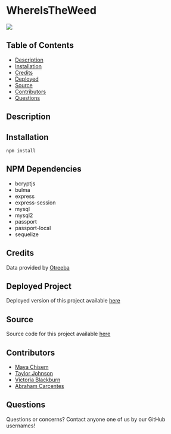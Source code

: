 # WhereIsTheWeed

![](./assets/images/WhereIsTheWeed.gif)

## Table of Contents

* [Description](#description) 
* [Installation](#installation) 
* [Credits](#credits)
* [Deployed](#deployed)
* [Source](#source)
* [Contributors](#contributors)
* [Questions](#questions)

## Description

## Installation

```npm install```

## NPM Dependencies

- bcryptjs
- bulma
- express
- express-session
- mysql
- mysql2
- passport
- passport-local
- sequelize

## Credits

Data provided by [Otreeba]()

## Deployed Project

Deployed version of this project available [here]()

## Source

Source code for this project available [here]()

## Contributors

- [Maya Chisem](https://github.com/mchisem)
- [Taylor Johnson](https://github.com/tayjohnson)
- [Victoria Blackburn](https://github.com/)
- [Abraham Carcentes](https://github.com/acarcentes)

## Questions

Questions or concerns? Contact anyone one of us by our GitHub usernames!
